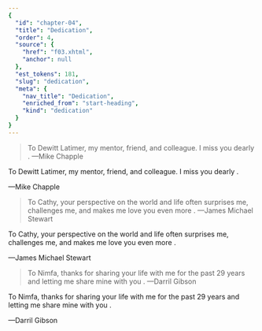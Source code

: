 ```yaml
---
{
  "id": "chapter-04",
  "title": "Dedication",
  "order": 4,
  "source": {
    "href": "f03.xhtml",
    "anchor": null
  },
  "est_tokens": 181,
  "slug": "dedication",
  "meta": {
    "nav_title": "Dedication",
    "enriched_from": "start-heading",
    "kind": "dedication"
  }
}
---
```

> To Dewitt Latimer, my mentor, friend, and colleague. I miss you dearly
> .
> —Mike Chapple

To Dewitt Latimer, my mentor, friend, and colleague. I miss you dearly .

—Mike Chapple

> To Cathy, your perspective on the world and life often surprises me, challenges me, and makes me love you even more
> .
> —James Michael Stewart

To Cathy, your perspective on the world and life often surprises me, challenges me, and makes me love you even more .

—James Michael Stewart

> To Nimfa, thanks for sharing your life with me for the past 29 years and letting me share mine with you
> .
> —Darril Gibson

To Nimfa, thanks for sharing your life with me for the past 29 years and letting me share mine with you .

—Darril Gibson
